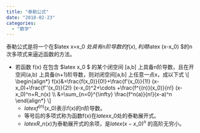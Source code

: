 ```yaml
---
title: "泰勒公式"
date: "2018-02-23"
categories: 
  - "数学"
---
```


泰勒公式是将一个在$latex x=x\_0 $处具有n阶导数的f(x),利用$latex (x-x\_0) $的n次多项式来逼近函数的方法。

- 若函数 f(x) 在包含 $latex x\_0 $ 的某个闭空间 \[a,b\] 上具备n阶导数，且在开空间(a,b) 上具备(n+1)阶导数，则对闭空间\[a,b\] 上任意一点x，成以下式 \\\[ \\begin{align\*} f(x)&=\\frac{f(x\_0)}{0!}+\\frac{f'(x\_0)}{1!} (x-x\_0)+\\frac{f''(x\_0)}{2!} (x-x\_0)^2+\\cdots +\\frac{f^{(n)}(x\_0)}{n!} (x-x\_0)^n+R\_n(x) \\\\ &=\\sum\_{n=0}^{\\infty} \\frac{f^n(a)}{n!}(x-a)^n \\end{align\*} \\\]
    - $latex f^{(n)}(x\_0)$表示f(x)的n阶导数。
    - 等号后的多项式称为函数f(x)在$latex x\_0$处的泰勒展开式。
    - $latex R\_n(x)$为泰勒展开式的余项，是$latex (x-x\_0)^n$ 的高阶无穷小。
